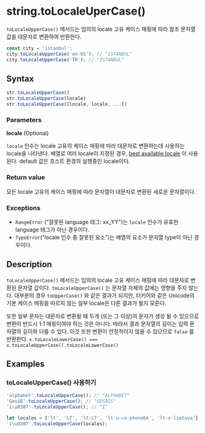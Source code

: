# string.toLocaleUperCase()

`toLocaleUpperCase()` 메서드는 임의의 locale 고유 케이스 매핑에 따라 참조 문자열 값을 대문자로 변환하여 반환한다.

```js
const city = 'istanbul';
city.toLocaleUpperCase('en-US'); // "ISTANBUL"
city.toLocaleUpperCase('TR'); // "İSTANBUL"
```

## Syntax

```js
str.toLocaleUpperCase()
str.toLocaleUpperCase(locale)
str.toLocaleUpperCase([locale, locale, ...])
```

### Parameters

**locale** (Optional)

`locale` 인수는 locale 고유의 케이스 매핑에 따라 대문자로 변환하는데 사용하는 locale을 나타낸다. 배열로 여러 locale이 지정된 경우, [best available locale](https://tc39.github.io/ecma402/#sec-bestavailablelocale) 이 사용된다. default 값은 호스트 환경의 실행중인 locale이다.

### Return value

모든 locale 고유의 케이스 매핑에 따라 문자열이 대문자로 변환된 새로운 문자열이다.

### Exceptions

* `RangeError` ("잘못된 language 태그: xx_YY")는 `locale` 인수가 유효한 language 태그가 아닌 경우이다.
* `TypeError`("locale 인수 중 잘못된 요소")는 배열의 요소가 문자열 type이 아닌 경우이다.

## Description

`toLocaleUpperCase()` 메서드는 임의의 locale 고유 케이스 매핑에 따라 대문자로 변환된 문자열 값이다. `toLocaleUpperCase()` 는 문자열 자체의 값에는 영향을 주지 않는다. 대부분의 경우 `toUpperCase()` 와 같은 결과가 되지만, 터키어와 같은 Unicode의 기본 케이스 매핑을 따르지 않는 일부 locale은 다른 결과가 될지 모른다.

또한 일부 문자는 대문자로 변환될 때 두개 (또는 그 이상)의 문자가 생성 될 수 있으므로 변환이 반드시 1:1 매핑이여야 하는 것은 아니다. 따라서 결과 문자열의 길이는 입력 문자열의 길이와 다를 수 있다. 이것 또한 변환이 안정적이지 않을 수 있으므로 `false` 를 반환한다. `x.toLocaleLowerCase() === x.toLocaleUpperCase().toLocaleLowerCase()`

## Examples

### toLocaleUpperCase() 사용하기

```js
'alphabet'.toLocaleUpperCase(); // "ALPHABET"
'Gesäß'.toLocaleUpperCase(); // "GESÄSS"
'i\u0307'.toLocaleUpperCase(); // "İ"

let locales = ['lt', 'LT', 'lt-LT', 'lt-u-co-phonebk', 'lt-x-lietuva'];
'i\u0307'.toLocaleUpperCase(locales);
```

